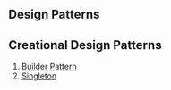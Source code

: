 Design Patterns
---------------

Creational Design Patterns
------------------------
1. [Builder Pattern](src/com/company/builder/readme.md)
2. [Singleton](src/com/company/Singleton/readme.md)
    

